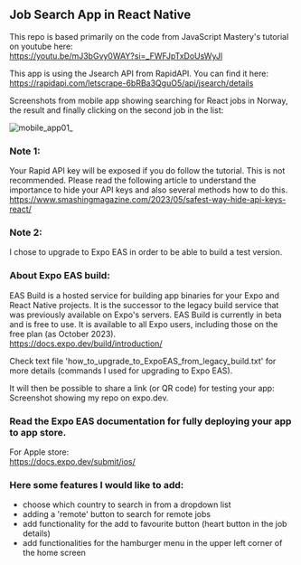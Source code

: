 ## Job Search App in React Native

This repo is based primarily on the code from JavaScript Mastery's tutorial on youtube here: <br>
https://youtu.be/mJ3bGvy0WAY?si=_FWFJpTxDoUsWyJl

This app is using the Jsearch API from RapidAPI. You can find it here: <br>
https://rapidapi.com/letscrape-6bRBa3QguO5/api/jsearch/details

Screenshots from mobile app showing searching for React jobs in Norway, the result and finally clicking on the second job in the list:

![mobile_app01_](https://github.com/AnneEstoppey/Job-Search-Mobile-App/assets/35219455/a271b774-6f2b-4ed3-8121-f6a6d1c8fc53)

### Note 1: 
Your Rapid API key will be exposed if you do follow the tutorial. This is not recommended. Please read the following article to understand the importance to hide your API keys and also several methods how to do this. <br>
https://www.smashingmagazine.com/2023/05/safest-way-hide-api-keys-react/

### Note 2: 
I chose to upgrade to Expo EAS in order to be able to build a test version.

### About Expo EAS build:
EAS Build is a hosted service for building app binaries for your Expo and React Native projects. It is the successor to the legacy build service that was previously available on Expo's servers. EAS Build is currently in beta and is free to use. It is available to all Expo users, including those on the free plan (as October 2023). <br>
https://docs.expo.dev/build/introduction/

Check text file 'how_to_upgrade_to_ExpoEAS_from_legacy_build.txt' for more details (commands I used for upgrading to Expo EAS).

It will then be possible to share a link (or QR code) for testing your app:
Screenshot showing my repo on expo.dev.

### Read the Expo EAS documentation for fully deploying your app to app store.
For Apple store: <br>
https://docs.expo.dev/submit/ios/

### Here some features I would like to add:
- choose which country to search in from a dropdown list
- adding a 'remote' button to search for remote jobs
- add functionality for the add to favourite button (heart button in the job details)
- add functionalities for the hamburger menu in the upper left corner of the home screen
